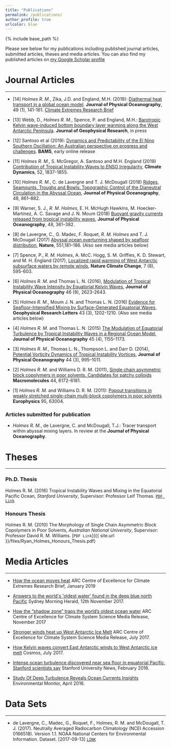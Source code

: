 ```yaml
---
title: "Publications"
permalink: /publications/
author_profile: true
urlcolor: blue
---
```


{% include base_path %}

Please see below for my publications including published journal
articles, submitted articles, theses and media articles. You can also
find my published articles on [my Google Scholar
profile](https://scholar.google.com.au/citations?user=6g3s9ygAAAAJ&hl=en)

# Journal Articles
___

* [14] *Holmes R. M.*, Zika, J.D. and England, M.H. (2019):
[Diathermal heat transport in a global ocean
model](https://doi.org/10.1175/JPO-D-18-0098.1). **Journal of Physical
Oceanography**, 49 (1), 141-161. [Climate Extremes Research
Brief](https://climateextremes.org.au/how-the-ocean-moves-heat/)

* [13] Webb, D., *Holmes R. M.*, Spence, P. and England, M.H.:
[Barotropic Kelvin wave-induced bottom boundary layer warming along
the West Antarctic
Peninsula](https://doi.org/10.1029/2018JC014227). **Journal of
Geophysical Research**, in press

* [12] Santoso et al (2019): [Dynamics and Predictability of the El
Nino Southern Oscillation: An Australian perspective on progress and
challenges](https://doi.org/10.1175/BAMS-D-18-0057.1). **BAMS**, early
online release

* [11] *Holmes R. M.*, S. McGregor, A. Santoso and M.H. England (2019)
 [Contribution of Tropical Instability Waves to ENSO
 Irregularity](https://doi.org/10.1007/s00382-018-4217-0), **Climate
 Dynamics**, 52, 1837-1855.
 
* [10] *Holmes R. M.*, C. de Lavergne and T. J. McDougall (2018)
 [Ridges, Seamounts, Troughs and Bowls: Topographic Control of the
 Dianeutral Circulation in the Abyssal
 Ocean](https://doi.org/10.1175/JPO-D-17-0141.1), **Journal of
 Physical Oceanography**, 48, 861–882.
 
* [9] Warner, S. J., *R. M. Holmes*, E. H. McHugh Hawkins,
 M. Hoecker-Martinez, A. C. Savage and J. N. Moum (2018) [Buoyant
 gravity currents released from tropical instability
 waves](https://doi.org/10.1175/JPO-D-17-0144.1), **Journal of
 Physical Oceanography**, 48, 361–382.
 
* [8] de Lavergne, C., G. Madec, F. Roquet, *R. M. Holmes* and
 T. J. McDougall (2017) [Abyssal ocean overturning shaped by seafloor
 distribution](http://dx.doi.org/10.1038/nature24472), **Nature**,
 551,181–186. (Also see media articles below)
 
* [7] Spence, P., *R. M. Holmes*, A. McC. Hogg, S. M. Griffies,
 K. D. Stewart, and M. H. England (2017), [Localized rapid warming of
 West Antarctic subsurface waters by remote
 winds](http://dx.doi.org/10.1038/nclimate3335), **Nature Climate
 Change**, 7 (8), 595-603.
 
* [6] *Holmes R. M.* and Thomas L. N. (2016), [Modulation of Tropical
 Instability Wave Intensity by Equatorial Kelvin
 Waves](http://dx.doi.org/10.1175/JPO-D-16-0064.1), **Journal of
 Physical Oceanography** 46 (9), 2623-2643.
 
* [5] *Holmes R. M.*, Moum J. N. and Thomas L. N. (2016) [Evidence for
 Seafloor-Intensified Mixing by Surface-Generated Equatorial
 Waves](http://dx.doi.org/10.1002/2015GL066472), **Geophysical
 Research Letters** 43 (3), 1202-1210. (Also see media articles below)
 
* [4] *Holmes R. M.* and Thomas L. N. (2015) [The Modulation of
 Equatorial Turbulence by Tropical Instability Waves in a Regional
 Ocean Model](http://dx.doi.org/10.1175/JPO-D-14-0209.1), **Journal of
 Physical Oceanography** 45 (4), 1155–1173.
 
* [3] *Holmes R. M.*, Thomas L. N., Thompson L. and Darr D. (2014),
 [Potential Vorticity Dynamics of Tropical Instability
 Vortices](http://dx.doi.org/10.1175/JPO-D-13-0157.1), **Journal of
 Physical Oceanography** 44 (3), 995–1011.
 
* [2] *Holmes R. M.* and Williams D. R. M. (2011), [Single chain
 asymmetric block copolymers in poor solvents. Candidates for patchy
 colloids](http://dx.doi.org/10.1021/ma200085w) **Macromolecules** 44,
 6172-6181.
 
* [1] *Holmes R. M.* and Williams D. R. M. (2011): [Popout transitions
 in weakly stretched single-chain multi-block copolymers in poor
 solvents](https://doi.org/10.1209/0295-5075/95/63004) **Europhysics**
 95, 63004.

### Articles submitted for publication

* *Holmes R. M.*, de Lavergne, C. and McDougall, T.J.: Tracer
transport within abyssal mixing layers. In review at the **Journal of
Physical Oceanography**.

# Theses
___

### Ph.D. Thesis
Holmes R. M. (2016) Tropical Instability Waves and Mixing in the
Equatorial Pacific Ocean, *Stanford University*, Supervisor: Professor
Leif Thomas. [`PDF Link`](https://purl.stanford.edu/qj214kp4156)

### Honours Thesis
Holmes R. M. (2010) The Morphology of Single Chain Asymmetric Block
Copolymers in Poor Solvents, *Australian National University*,
Supervisor: Professor David R. M. Williams. [`PDF Link`]({{ site.url
}}/files/Ryan_Holmes_Honours_Thesis.pdf)


# Media Articles
___


* [How the ocean moves
heat](https://climateextremes.org.au/how-the-ocean-moves-heat/) ARC
Centre of Excellence for Climate Extremes Research Brief, January 2019


* [Answers to the world's 'oldest water' found in the deep blue north
Pacific](http://www.smh.com.au/environment/answers-to-the-worlds-oldest-water-found-in-the-deep-blue-north-pacific-20171110-gzj2er.html)
Sydney Morning Herald, 12th November 2017.

* [How the “shadow zone” traps the world’s oldest ocean
water](https://www.climatescience.org.au/content/1181-how-%E2%80%9Cshadow-zone%E2%80%9D-traps-world%E2%80%99s-oldest-ocean-water)
ARC Centre of Excellence for Climate System Science Media Release,
November 2017

* [Stronger winds heat up West Antarctic Ice
Melt](https://www.climatescience.org.au/content/1165-stronger-winds-heat-west-antarctic-ice-melt)
ARC Centre of Excellence for Climate System Science Media Release,
July 2017.

* [How Kelvin waves convert East Antarctic winds to West Antarctic ice
melt](https://cosmosmagazine.com/climate/how-kelvin-waves-convert-east-antarctic-winds-to-west-antarctic-ice-melt)
Cosmos, July 2017.

* [Intense ocean turbulence discovered near sea floor in equatorial
Pacific, Stanford scientists
say](https://earth.stanford.edu/news/intense-deep-ocean-turbulence-equatorial-pacific-could-help-drive-global-circulation)
Stanford University News, February 2016.

* [Study Of Deep Turbulence Reveals Ocean Currents
   Insights](http://www.fondriest.com/news/study-deep-turbulence-reveals-ocean-currents-insights.htm)
   Environmental Monitor, April 2016.

# Data Sets
___

* de Lavergne, C., Madec, G., Roquet, F., Holmes, R. M. and McDougall,
T. J. (2017). Neutrally Averaged Radiocarbon Climatology (NCEI
Accession 0166518). Version 1.1. NOAA National Centers for
Environmental Information. Dataset. [2017-09-13]
[`LINK`](http://dx.doi.org/10.7289/V5833Q7K)

